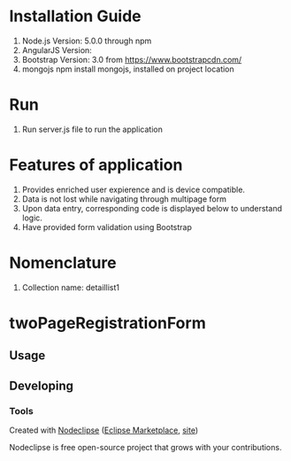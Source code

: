 Installation Guide
==================
1. Node.js Version: 5.0.0 through npm
2. AngularJS Version:  <script src="https://ajax.googleapis.com/ajax/libs/angularjs/1.4.5/angular.min.js"></script>
3. Bootstrap Version: 3.0 from https://www.bootstrapcdn.com/
4. mongojs npm install mongojs, installed on project location

Run
===
1. Run server.js file to run the application

Features of application
========================
1. Provides enriched user expierence and is device compatible.
2. Data is not lost while navigating through multipage form
3. Upon data entry, corresponding code is displayed below to understand logic.
4. Have provided form validation using Bootstrap

Nomenclature
============
1. Collection name: detaillist1


# twoPageRegistrationForm



## Usage



## Developing



### Tools

Created with [Nodeclipse](https://github.com/Nodeclipse/nodeclipse-1)
 ([Eclipse Marketplace](http://marketplace.eclipse.org/content/nodeclipse), [site](http://www.nodeclipse.org))   

Nodeclipse is free open-source project that grows with your contributions.
